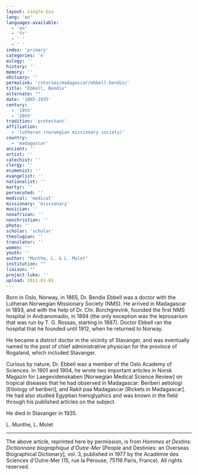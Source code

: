 ```yaml
---
layout: single-bio
lang: 'en'
languages-available:
  - 'en'
  - 'fr'
  - ' '
  - ' '
index: 'primary'
categories: 'e'
eulogy: ''
history: ''
memory: ''
obituary: ''
permalink: '/stories/madagascar/ebbell-bendix/'
title: "Ebbell, Bendix"
alternate: ""
date: '1865-1935'
century:
  - '19th'
  - '20th'
tradition: 'protestant'
affiliation:
  - 'lutheran (norwegian missionary society)'
country:
  - 'madagascar'
ancient: ''
artist: ''
catechist: ''
clergy: ''
ecumenist: ''
evangelist: ''
nationalist: ''
martyr: ''
persecuted: ''
medical: 'medical'
missionary: 'missionary'
musician: ''
nonafrican: ''
nonchristian: ''
photo: ''
scholar: 'scholar'
theologian: ''
translator: ''
women: ''
youth: ''
author: "Munthe, L. & L. Molet"
institution: ""
liaison: ""
project-luke: ''
upload: 2011-01-01
---
```




Born in Oslo, Norway, in 1865, Dr. Bendix Ebbell was a doctor with the Lutheran Norwegian Missionary Society (NMS). He arrived in Madagascar in 1893, and with the help of Dr. Chr. Borchgrevink, founded the first NMS hospital in Andranomadio, in 1894 (the only exception was the leprosarium that was run by T. G. Rossas, starting in 1887). Doctor Ebbell ran the hospital that he founded until 1912, when he returned to Norway.

He became a district doctor in the vicinity of Stavanger, and was eventually named to the post of chief administrative physician for the province of Rogaland, which included Stavanger.

Curious by nature, Dr. Ebbell was a member of the Oslo Academy of Sciences. In 1901 and 1904, he wrote two important articles in Norsk Magazin for Laegevidenskaben [Norwegian Medical Science Review] on tropical diseases that he had observed in Madagascar: Beriberi aetiologi [Etiology of beriberi], and Rakit paa Madagascar [Rickets in Madagascar]. He had also studied Egyptian hieroglyphics and was known in the field through his published articles on the subject.

He died in Stavanger in 1935.

L. Munthe, L. Molet

---

The above article, reprinted here by permission, is from *Hommes et Destins: Dictionnaire biographique d'Outre-Mer* [People and Destinies: an Overseas Biographical Dictionary], vol. 3, published in 1977 by the Académie des Sciences d'Outre-Mer (15, rue la Pérouse, 75116 Paris, France). All rights reserved.
